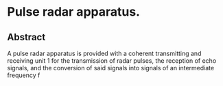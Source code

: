 # Pulse radar apparatus.

## Abstract
A pulse radar apparatus is provided with a coherent transmitting and receiving unit 1 for the transmission of radar pulses, the reception of echo signals, and the conversion of said signals into signals of an intermediate frequency f